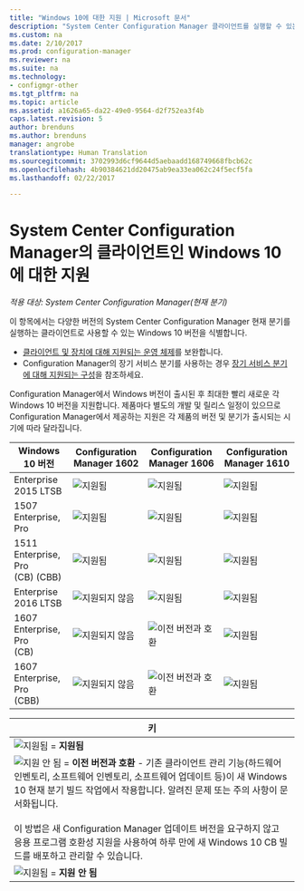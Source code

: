 ```yaml
---
title: "Windows 10에 대한 지원 | Microsoft 문서"
description: "System Center Configuration Manager 클라이언트를 실행할 수 있는 Windows 10 버전을 알아봅니다."
ms.custom: na
ms.date: 2/10/2017
ms.prod: configuration-manager
ms.reviewer: na
ms.suite: na
ms.technology:
- configmgr-other
ms.tgt_pltfrm: na
ms.topic: article
ms.assetid: a1626a65-da22-49e0-9564-d2f752ea3f4b
caps.latest.revision: 5
author: brenduns
ms.author: brenduns
manager: angrobe
translationtype: Human Translation
ms.sourcegitcommit: 3702993d6cf9644d5aebaadd168749668fbcb62c
ms.openlocfilehash: 4b90384621dd20475ab9ea33ea062c24f5ecf5fa
ms.lasthandoff: 02/22/2017

---
```

# <a name="support-for-windows-10-as-a-client-of-system-center-configuration-manager"></a>System Center Configuration Manager의 클라이언트인 Windows 10에 대한 지원

*적용 대상: System Center Configuration Manager(현재 분기)*


 이 항목에서는 다양한 버전의 System Center Configuration Manager 현재 분기를 실행하는 클라이언트로 사용할 수 있는 Windows 10 버전을 식별합니다.

- [클라이언트 및 장치에 대해 지원되는 운영 체제](/sccm/core/plan-design/configs/supported-operating-systems-for-clients-and-devices)를 보완합니다.
- Configuration Manager의 장기 서비스 분기를 사용하는 경우 [장기 서비스 분기에 대해 지원되는 구성](/sccm/core/understand/supported-configurations-for-ltsb)을 참조하세요.

Configuration Manager에서 Windows 버전이 출시된 후 최대한 빨리 새로운 각 Windows 10 버전을 지원합니다. 제품마다 별도의 개발 및 릴리스 일정이 있으므로 Configuration Manager에서 제공하는 지원은 각 제품의 버전 및 분기가 출시되는 시기에 따라 달라집니다.  



|Windows 10 버전 |Configuration Manager 1602|Configuration Manager 1606|Configuration Manager 1610|
|---------------------|-----|-----|-----|
|Enterprise 2015 LTSB |![지원됨](media/green_check.png) |![지원됨](media/green_check.png) |![지원됨](media/green_check.png) |
|1507 <br />Enterprise, Pro | ![지원됨](media/green_check.png)| ![지원됨](media/green_check.png)|![지원됨](media/green_check.png) |
|1511 <br />Enterprise, Pro <br />(CB) (CBB) |![지원됨](media/green_check.png) |![지원됨](media/green_check.png) |![지원됨](media/green_check.png) |
|Enterprise 2016 LTSB    |![지원되지 않음](media/Red_X.png) |![지원됨](media/green_check.png) | ![지원됨](media/green_check.png)|
|1607 <br />Enterprise, Pro<br /> (CB)    |![지원되지 않음](media/Red_X.png) |![이전 버전과 호환](media/blue_compat.png) |![지원됨](media/green_check.png) |
|1607 <br />Enterprise, Pro <br />(CBB)    |![지원되지 않음](media/Red_X.png) |![이전 버전과 호환](media/Red_X.png) |![지원됨](media/green_check.png) |


|키|
|--|
|![지원됨](media/green_check.png) = **지원됨**  |
|![지원 안 됨](media/blue_compat.png)  = **이전 버전과 호환** - 기존 클라이언트 관리 기능(하드웨어 인벤토리, 소프트웨어 인벤토리, 소프트웨어 업데이트 등)이 새 Windows 10 현재 분기 빌드 작업에서 작용합니다. 알려진 문제 또는 주의 사항이 문서화됩니다. <br><br>이 방법은 새 Configuration Manager 업데이트 버전을 요구하지 않고 응용 프로그램 호환성 지원을 사용하여 하루 만에 새 Windows 10 CB 빌드를 배포하고 관리할 수 있습니다. |
|![지원됨](media/Red_X.png) = **지원 안 됨**|

